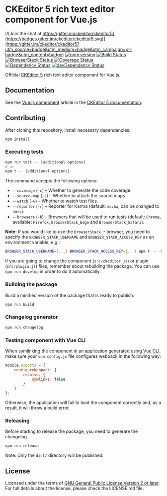 # CKEditor 5 rich text editor component for Vue.js

[![Join the chat at https://gitter.im/ckeditor/ckeditor5](https://badges.gitter.im/ckeditor/ckeditor5.svg)](https://gitter.im/ckeditor/ckeditor5?utm_source=badge&utm_medium=badge&utm_campaign=pr-badge&utm_content=badge)
[![npm version](https://badge.fury.io/js/%40ckeditor%2Fckeditor5-vue.svg)](https://www.npmjs.com/package/@ckeditor/ckeditor5-vue)
[![Build Status](https://travis-ci.org/ckeditor/ckeditor5-vue.svg?branch=master)](https://travis-ci.org/ckeditor/ckeditor5-vue)
[![BrowserStack Status](https://automate.browserstack.com/automate/badge.svg?badge_key=d3hvenZqQVZERFQ5d09FWXdyT0ozVXhLaVltRFRjTTUyZGpvQWNmWVhUUT0tLUZqNlJ1YWRUd0RvdEVOaEptM1B2Q0E9PQ==--c9d3dee40b9b4471ff3fb516d9ecf8d09292c7e0)](https://automate.browserstack.com/public-build/d3hvenZqQVZERFQ5d09FWXdyT0ozVXhLaVltRFRjTTUyZGpvQWNmWVhUUT0tLUZqNlJ1YWRUd0RvdEVOaEptM1B2Q0E9PQ==--c9d3dee40b9b4471ff3fb516d9ecf8d09292c7e0)
[![Coverage Status](https://coveralls.io/repos/github/ckeditor/ckeditor5-vue/badge.svg?branch=master)](https://coveralls.io/github/ckeditor/ckeditor5-vue?branch=master)
<br>
[![Dependency Status](https://david-dm.org/ckeditor/ckeditor5-vue/status.svg)](https://david-dm.org/ckeditor/ckeditor5-vue)
[![devDependency Status](https://david-dm.org/ckeditor/ckeditor5-vue/dev-status.svg)](https://david-dm.org/ckeditor/ckeditor5-vue?type=dev)

Official [CKEditor 5](https://ckeditor.com/ckeditor-5/) rich text editor component for Vue.js.

## Documentation

See the [Vue.js component](https://ckeditor.com/docs/ckeditor5/latest/builds/guides/integration/frameworks/vuejs.html) article in the [CKEditor 5 documentation](https://ckeditor.com/docs/ckeditor5/latest).

## Contributing

After cloning this repository, install necessary dependencies:

```bash
npm install
```

### Executing tests

```bash
npm run test -- [additional options]
# or
npm t -- [additional options]
```

The command accepts the following options:

* `--coverage` (`-c`) &ndash; Whether to generate the code coverage.
* `--source-map` (`-s`) &ndash; Whether to attach the source maps.
* `--watch` (`-w`) &ndash; Whether to watch test files.
* `--reporter` (`-r`) &ndash; Reporter for Karma (default: `mocha`, can be changed to `dots`).
* `--browsers` (`-b`) &ndash; Browsers that will be used to run tests (default: `Chrome`, available: `Firefox`, `BrowserStack_Edge` and `BrowserStack_Safari`).

**Note:** If you would like to use the `BrowserStack_*` browser, you need to specify the `BROWSER_STACK_USERNAME` and `BROWSER_STACK_ACCESS_KEY` as
an environment variable, e.g.:

```bash
BROWSER_STACK_USERNAME=[...] BROWSER_STACK_ACCESS_KEY=[...] npm t -- -b BrowserStack_Edge,BrowserStack_Safari -c
```

If you are going to change the component (`src/ckeditor.js`) or plugin (`src/plugin.js`) files, remember about rebuilding the package. You can use `npm run develop` in order to do it automatically.

### Building the package

Build a minified version of the package that is ready to publish:

```bash
npm run build
```

### Changelog generator

```bash
npm run changelog
```

### Testing component with Vue CLI

When symlinking the component in an application generated using [Vue CLI](https://cli.vuejs.org/), make sure your `vue.config.js` file configures webpack in the following way:

```js
module.exports = {
	configureWebpack: {
		resolve: {
			symlinks: false
		}
	}
};
```

Otherwise, the application will fail to load the component correctly and, as a result, it will throw a build error.

### Releasing

Before starting to release the package, you need to generate the changelog.

```bash
npm run release
```

Note: Only the `dist/` directory will be published.

## License

Licensed under the terms of [GNU General Public License Version 2 or later](http://www.gnu.org/licenses/gpl.html). For full details about the license, please check the LICENSE.md file.
